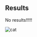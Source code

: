 ## Results

No results!!!!!

![cat](https://www.humanesociety.org/sites/default/files/styles/2000x850/public/2023-05/cat-grass-116668.jpg?h=464bc339&itok=zmcLn3LO)